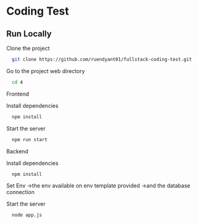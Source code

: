 
# Coding Test




## Run Locally

Clone the project

```bash
  git clone https://github.com/ruendyant01/fullstack-coding-test.git
```

Go to the project web directory

```bash
  cd 4
```

Frontend

Install dependencies

```bash
  npm install
```

Start the server

```bash
  npm run start
```

Backend

Install dependencies

```bash
  npm install
```   
    
Set Env
->the env available on env template provided
->and the database connection

Start the server

```bash
  node app.js
```
